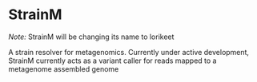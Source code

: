 # StrainM
*Note:* StrainM will be changing its name to lorikeet

A strain resolver for metagenomics. Currently under active development, StrainM currently acts as a variant caller for reads mapped to a metagenome assembled genome
